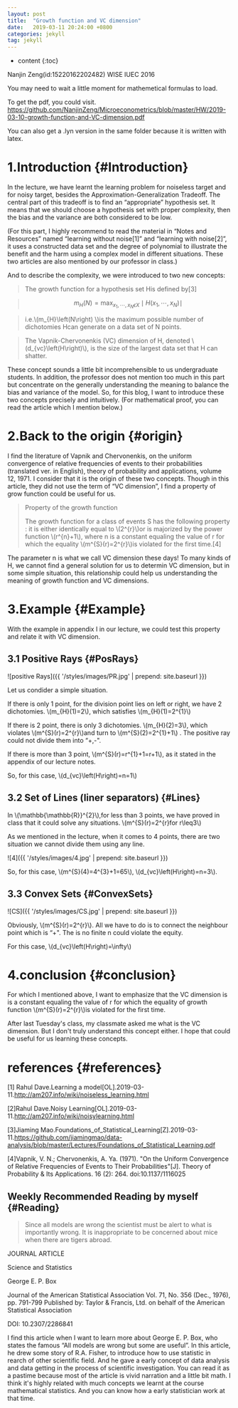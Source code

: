 ```yaml
---
layout: post
title:  "Growth function and VC dimension"
date:   2019-03-11 20:24:00 +0800
categories: jekyll
tag: jekyll
---
```


* content
{:toc}

<script type="text/javascript" src="http://cdn.mathjax.org/mathjax/latest/MathJax.js?config=default"></script>


Nanjin Zeng(id:15220162202482) WISE IUEC 2016

You may need to wait a little moment for mathemetical formulas to load. 

To get the pdf, you could visit. https://github.com/NanjinZeng/Microeconometrics/blob/master/HW/2019-03-10-growth-function-and-VC-dimension.pdf

You can also get a .lyn version in the same folder because it is written with latex.

1.Introduction		{#Introduction}
====================================
In the lecture, we have learnt the learning problem for noiseless target and for noisy target, besides the Approximation-Generalization Tradeoff. The central part of this tradeoff is to find an “appropriate” hypothesis set. It means that we should choose a hypothesis set with proper complexity, then the bias and the variance are both considered to be low.

(For this part, I highly recommend to read the material in “Notes and Resources” named “learning without noise[1]” and “learning with noise[2]”, it uses a constructed data set and the degree of polynomial to illustrate the benefit and the harm using a complex model in different situations. These two articles are also mentioned by our professor in class.)

And to describe the complexity, we were introduced to two new concepts:

>The growth function for a hypothesis set His defined by[3]

>$$m_{H}\left(N\right)=\max_{x_{1},\cdots,x_{N}\epsilon X}\mid H\left(x_{1},\cdots,x_{N}\right)\mid$$

>i.e.\\(m_{H}\left(N\right) \\)is the maximum possible number of dichotomies Hcan generate on a data set of N points.

>The Vapnik-Chervonenkis (VC) dimension of H, denoted \\(d_{vc}\left(H\right)\\), is the size of the largest data set that H can shatter.

These concept sounds a little bit incomprehensible to us undergraduate students. In addition, the professor does not mention too much in this part but concentrate on the generally understanding the meaning to balance the bias and variance of the model. So, for this blog, I want to introduce these two concepts precisely and intuitively. (For mathematical proof, you can read the article which I mention below.)

2.Back to the origin		{#origin}
====================================
I find the literature of Vapnik and Chervonenkis, on the uniform convergence of relative frequencies of events to their probabilities (translated ver. in English), theory of probability and applications, volume 12, 1971. I consider that it is the origin of these two concepts. Though in this article, they did not use the term of “VC dimension”, I find a property of grow function could be useful for us.
>Property of the growth function 
>
>The growth function for a class of events S has the following property : it is either identically equal to \\(2^{r}\\)or is majorized by the power function \\(r^{n}+1\\), where n is a constant equaling the value of r for which the equality \\(m^{S}(r)=2^{r}\\)is violated for the first time.[4]

The parameter n is what we call VC dimension these days! To many kinds of H, we cannot find a general solution for us to determin VC dimension, but in some simple situation, this relationship could help us understanding the meaning of growth function and VC dimensions.

3.Example		{#Example}
====================================
With the example in appendix I in our lecture, we could test this property and relate it with VC dimension.

3.1 Positive Rays							{#PosRays}
------------------------------------

![positive Rays]({{ '/styles/images/PR.jpg' | prepend: site.baseurl  }})

Let us condider a simple situation.

If there is only 1 point, for the division point lies on left or right, we have 2 dichotomies. \\(m_{H}(1)=2\\), which satisfies \\(m_{H}(1)=2^{1}\\)

If there is 2 point, there is only 3 dichotomies. \\(m_{H}(2)=3\\), which violates \\(m^{S}(r)=2^{r}\\)and turn to \\(m^{S}(2)=2^{1}+1\\) . The positive ray could not divide them into “+,-".

If there is more than 3 point, \\(m^{S}(r)=r^{1}+1=r+1\\), as it stated in the appendix of our lecture notes.

So, for this case, \\(d_{vc}\left(H\right)=n=1\\)

3.2 Set of Lines (liner separators)							{#Lines}
------------------------------------
In \\(\mathbb{\mathbb{R}}^{2}\\),for less than 3 points, we have proved in class that it could solve any situations. \\(m^{S}(r)=2^{r}for r\leq3\\)

As we mentioned in the lecture, when it comes to 4 points, there are two situation we cannot divide them using any line.

![4]({{ '/styles/images/4.jpg' | prepend: site.baseurl  }})

So, for this case, \\(m^{S}(4)=4^{3}+1=65\\), \\(d_{vc}\left(H\right)=n=3\\).

3.3 Convex Sets							{#ConvexSets}
------------------------------------

![CS]({{ '/styles/images/CS.jpg' | prepend: site.baseurl  }})

Obviously, \\(m^{S}(r)=2^{r}\\). All we have to do is to connect the neighbour point which is “+". The is no finite n could violate the equity.

For this case, \\(d_{vc}\left(H\right)=\infty\\)

4.conclusion		{#conclusion}
====================================
For which I mentioned above, I want to emphasize that the VC dimension is is a constant equaling the value of r for which the equality of growth function \\(m^{S}(r)=2^{r}\\)is violated for the first time.

After last Tuesday's class, my classmate asked me what is the VC dimension. But I don't truly understand this concept either. I hope that could be useful for us learning these concepts.

references		{#references}
====================================
[1] Rahul Dave.Learning a model[OL].2019-03-11.http://am207.info/wiki/noiseless_learning.html

[2]Rahul Dave.Noisy Learning[OL].2019-03-11.http://am207.info/wiki/noisylearning.html

[3]Jiaming Mao.Foundations_of_Statistical_Learning[Z].2019-03-11.https://github.com/jiamingmao/data-analysis/blob/master/Lectures/Foundations_of_Statistical_Learning.pdf

[4]Vapnik, V. N.; Chervonenkis, A. Ya. (1971). "On the Uniform Convergence of Relative Frequencies of Events to Their Probabilities"[J]. Theory of Probability & Its Applications. 16 (2): 264. doi:10.1137/1116025

Weekly Recommended Reading by myself					{#Reading}
------------------------------------

>Since all models are wrong the scientist must be alert to what is importantly wrong. It is inappropriate to be concerned about mice when there are tigers abroad.

JOURNAL ARTICLE

Science and Statistics

George E. P. Box

Journal of the American Statistical Association Vol. 71, No. 356 (Dec., 1976), pp. 791-799 Published by: Taylor & Francis, Ltd. on behalf of the American Statistical Association

DOI: 10.2307/2286841

I find this article when I want to learn more about George E. P. Box, who states the famous “All models are wrong but some are useful”. In this article, he drew some story of R.A. Fisher, to introduce how to use statistic in rearch of other scientific field. And he gave a early concept of data analysis and data getting in the process of scientific investigation. You can read it as a pastime because most of the article is vivid narration and a little bit math. I think it's highly related with much concepts we learnt at the course mathematical statistics. And you can know how a early statistician work at that time.